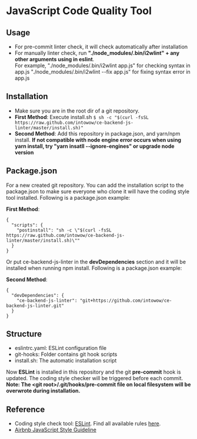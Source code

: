 # JavaScript Code Quality Tool

## Usage
- For pre-commit linter check, it will check automatically after installation
- For manually linter check, run **"./node_modules/.bin/i2wlint" + any other arguments using in eslint**.  
    For example, "./node_modules/.bin/i2wlint app.js" for checking syntax in app.js
                 "./node_modules/.bin/i2wlint --fix app.js" for fixing syntax error in app.js

## Installation
- Make sure you are in the root dir of a git repository.
- **First Method**: Execute install.sh `$ sh -c "$(curl -fsSL https://raw.github.com/intowow/ce-backend-js-linter/master/install.sh)"`
- **Second Method**: Add this repository in package.json, and yarn/npm install. **If not compatible with node engine error occurs when                        using yarn install, try "yarn insatll --ignore-engines" or upgrade node version** 

## Package.json
For a new created git repository. You can add the installation script to the package.json to make sure everyone who clone it will have the coding style tool installed. Following is a package.json example:

**First Method**:
```
{
  "scripts": {
    "postinstall": "sh -c \"$(curl -fsSL https://raw.github.com/intowow/ce-backend-js-linter/master/install.sh)\""
  }
}
```

Or put ce-backend-js-linter in the **devDependencies** section and it will be installed when running npm install. Following is a package.json example:

**Second Method**:
```
{
  "devDependencies": {
    "ce-backend-js-linter": "git+https://github.com/intowow/ce-backend-js-linter.git"
  }
}
```

## Structure
- eslintrc.yaml: ESLint configuration file
- git-hooks: Folder contains git hook scripts
- install.sh: The automatic installation script

Now **ESLint** is installed in this repository and the git **pre-commit** hook is updated. The coding style checker will be triggered before each commit. **Note: The \<git root\>/.git/hooks/pre-commit file on local filesystem will be overwrote during installation.**

## Reference
- Coding style check tool: [ESLint](http://eslint.org/). Find all available rules [here](http://eslint.org/docs/rules/).
- [Airbnb JavaScript Style Guideline](https://github.com/airbnb/javascript)
